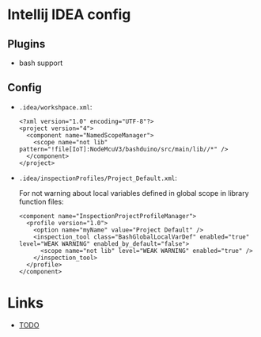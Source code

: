 # Intellij IDEA config

## Plugins

* bash support

## Config

* `.idea/workshpace.xml`:

    ```
    <?xml version="1.0" encoding="UTF-8"?>
    <project version="4">
      <component name="NamedScopeManager">
        <scope name="not lib" pattern="!file[IoT]:NodeMcuV3/bashduino/src/main/lib//*" />
      </component>
    </project>
    ```

* `.idea/inspectionProfiles/Project_Default.xml`:

    For not warning about local variables defined in global scope in library function files:

    ```
    <component name="InspectionProjectProfileManager">
      <profile version="1.0">
        <option name="myName" value="Project Default" />
        <inspection_tool class="BashGlobalLocalVarDef" enabled="true" level="WEAK WARNING" enabled_by_default="false">
          <scope name="not lib" level="WEAK WARNING" enabled="true" />
        </inspection_tool>
      </profile>
    </component>
    ```

# Links

* [TODO](TODO.md)